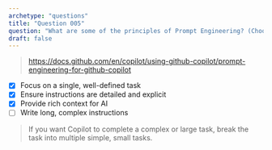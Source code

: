 ```yaml
---
archetype: "questions"
title: "Question 005"
question: "What are some of the principles of Prompt Engineering? (Choose three.)"
draft: false
---
```



> https://docs.github.com/en/copilot/using-github-copilot/prompt-engineering-for-github-copilot
- [x] Focus on a single, well-defined task
- [x] Ensure instructions are detailed and explicit
- [x] Provide rich context for AI
- [ ] Write long, complex instructions
> If you want Copilot to complete a complex or large task, break the task into multiple simple, small tasks.

